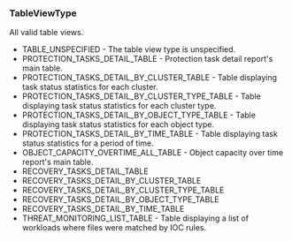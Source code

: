 ### TableViewType
All valid table views.

- TABLE_UNSPECIFIED - The table view type is unspecified.
- PROTECTION_TASKS_DETAIL_TABLE - Protection task detail report's main table.
- PROTECTION_TASKS_DETAIL_BY_CLUSTER_TABLE - Table displaying task status statistics for each cluster.
- PROTECTION_TASKS_DETAIL_BY_CLUSTER_TYPE_TABLE - Table displaying task status statistics for each cluster type.
- PROTECTION_TASKS_DETAIL_BY_OBJECT_TYPE_TABLE - Table displaying task status statistics for each object type.
- PROTECTION_TASKS_DETAIL_BY_TIME_TABLE - Table displaying task status statistics for a period of time.
- OBJECT_CAPACITY_OVERTIME_ALL_TABLE - Object capacity over time report's main table.
- RECOVERY_TASKS_DETAIL_TABLE
- RECOVERY_TASKS_DETAIL_BY_CLUSTER_TABLE
- RECOVERY_TASKS_DETAIL_BY_CLUSTER_TYPE_TABLE
- RECOVERY_TASKS_DETAIL_BY_OBJECT_TYPE_TABLE
- RECOVERY_TASKS_DETAIL_BY_TIME_TABLE
- THREAT_MONITORING_LIST_TABLE - Table displaying a list of workloads where files were matched by IOC rules.
